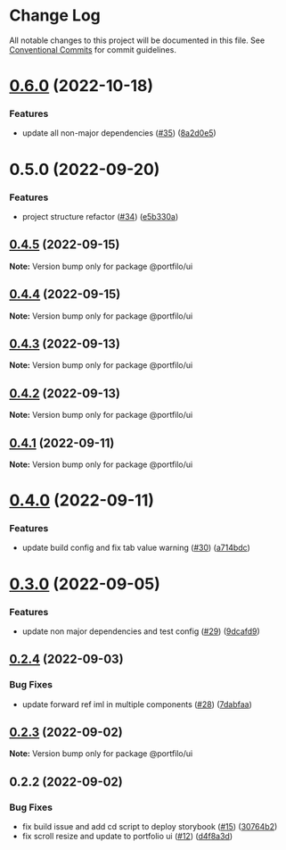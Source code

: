 # Change Log

All notable changes to this project will be documented in this file.
See [Conventional Commits](https://conventionalcommits.org) for commit guidelines.

# [0.6.0](https://github.com/anthony-y-zhu14/MikoshiUI/compare/@anthony/portfilo@0.5.0...@anthony/portfilo@0.6.0) (2022-10-18)


### Features

* update all non-major dependencies ([#35](https://github.com/anthony-y-zhu14/MikoshiUI/issues/35)) ([8a2d0e5](https://github.com/anthony-y-zhu14/MikoshiUI/commit/8a2d0e50805a7fa79b78b89807ea2a5568cb1ff0))





# 0.5.0 (2022-09-20)


### Features

* project structure refactor ([#34](https://github.com/anthony-y-zhu14/MikoshiUI/issues/34)) ([e5b330a](https://github.com/anthony-y-zhu14/MikoshiUI/commit/e5b330aa42c3c0ea13b0c5d953ddce951da1fba2))





## [0.4.5](https://github.com/anthony-y-zhu14/MikoshiUI/compare/@portfilo/ui@0.4.4...@portfilo/ui@0.4.5) (2022-09-15)

**Note:** Version bump only for package @portfilo/ui





## [0.4.4](https://github.com/anthony-y-zhu14/MikoshiUI/compare/@portfilo/ui@0.4.3...@portfilo/ui@0.4.4) (2022-09-15)

**Note:** Version bump only for package @portfilo/ui





## [0.4.3](https://github.com/anthony-y-zhu14/MikoshiUI/compare/@portfilo/ui@0.4.2...@portfilo/ui@0.4.3) (2022-09-13)

**Note:** Version bump only for package @portfilo/ui





## [0.4.2](https://github.com/anthony-y-zhu14/MikoshiUI/compare/@portfilo/ui@0.4.1...@portfilo/ui@0.4.2) (2022-09-13)

**Note:** Version bump only for package @portfilo/ui





## [0.4.1](https://github.com/anthony-y-zhu14/MikoshiUI/compare/@portfilo/ui@0.4.0...@portfilo/ui@0.4.1) (2022-09-11)

**Note:** Version bump only for package @portfilo/ui





# [0.4.0](https://github.com/anthony-y-zhu14/MikoshiUI/compare/@portfilo/ui@0.3.0...@portfilo/ui@0.4.0) (2022-09-11)


### Features

* update build config and fix tab value warning ([#30](https://github.com/anthony-y-zhu14/MikoshiUI/issues/30)) ([a714bdc](https://github.com/anthony-y-zhu14/MikoshiUI/commit/a714bdc9a9e317746171c534a0a4227480204f00))





# [0.3.0](https://github.com/anthony-y-zhu14/MikoshiUI/compare/@portfilo/ui@0.2.4...@portfilo/ui@0.3.0) (2022-09-05)


### Features

* update non major dependencies and test config ([#29](https://github.com/anthony-y-zhu14/MikoshiUI/issues/29)) ([9dcafd9](https://github.com/anthony-y-zhu14/MikoshiUI/commit/9dcafd9773342116a1ca194989af60fa86b957ff))





## [0.2.4](https://github.com/anthony-y-zhu14/MikoshiUI/compare/@portfilo/ui@0.2.3...@portfilo/ui@0.2.4) (2022-09-03)


### Bug Fixes

* update forward ref iml in multiple components ([#28](https://github.com/anthony-y-zhu14/MikoshiUI/issues/28)) ([7dabfaa](https://github.com/anthony-y-zhu14/MikoshiUI/commit/7dabfaadc0fd01104e6affc610b4677bf1e0010a))





## [0.2.3](https://github.com/anthony-y-zhu14/MikoshiUI/compare/@portfilo/ui@0.2.2...@portfilo/ui@0.2.3) (2022-09-02)

**Note:** Version bump only for package @portfilo/ui





## 0.2.2 (2022-09-02)


### Bug Fixes

* fix build issue and add cd script to deploy storybook ([#15](https://github.com/anthony-y-zhu14/MikoshiUI/issues/15)) ([30764b2](https://github.com/anthony-y-zhu14/MikoshiUI/commit/30764b220d5e87d6738181535776c628665f7eb0))
* fix scroll resize and update to portfolio ui ([#12](https://github.com/anthony-y-zhu14/MikoshiUI/issues/12)) ([d4f8a3d](https://github.com/anthony-y-zhu14/MikoshiUI/commit/d4f8a3d4089141e6a6937f257e31f8e877ea8853))
